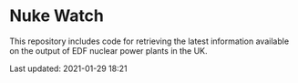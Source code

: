 # Nuke Watch

This repository includes code for retrieving the latest information available on the output of EDF nuclear power plants in the UK.

Last updated: 2021-01-29 18:21